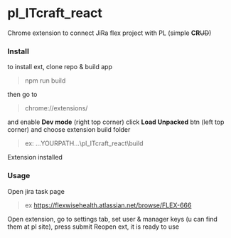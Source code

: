# pl_ITcraft_react
Chrome extension to connect JiRa flex project with PL (simple **CR**~~UD~~)


### Install
to install ext, clone repo & build app
> npm run build

then go to 
> chrome://extensions/

and enable **Dev mode** (right top corner)
click **Load Unpacked** btn (left top corner) and choose extension build folder
> ex: ...YOURPATH...\pl_ITcraft_react\build

Extension installed

### Usage
Open jira task page
> ex https://flexwisehealth.atlassian.net/browse/FLEX-666

Open extension, go to settings tab, set user & manager keys (u can find them at pl site), press submit
Reopen ext, it is ready to use



